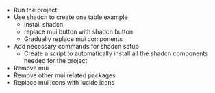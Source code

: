 - Run the project
- Use shadcn to create one table example
    - Install shadcn
    - replace mui button with shadcn button 
    - Gradually replace mui components
- Add necessary commands for shadcn setup
    - Create a script to automatically install all the shadcn components needed for the project
- Remove mui
- Remove other mui related packages
- Replace mui icons with lucide icons
